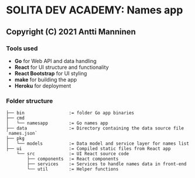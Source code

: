 # SOLITA DEV ACADEMY: Names app #
## Copyright (C) 2021 Antti Manninen ##

### Tools used
* __Go__ for Web API and data handling
* __React__ for UI structure and functionality
* __React Bootstrap__ for UI styling
* __make__ for building the app
* __Heroku__ for deployment

### Folder structure ###
```
├── bin                 := folder Go app binaries
├── cmd               
│   └── namesapp        := Go names app
├── data                := Directory containing the data source file `names.json`
├── pkg       
│   └── models          := Data model and service layer for names list
├── ui                  := Compiled static files from React app
    └── src             := UI React source code
        ├── components  := React components
        ├── services    := Services to handle names data in front-end
        └── util        := Helper functions
```
